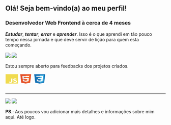 ## Olá! Seja bem-vindo(a) ao meu perfil!
### Desenvolvedor Web Frontend à cerca de 4 meses
***Estudar***, ***tentar***, ***errar*** e ***aprender***. Isso é o que aprendi em tão pouco tempo nessa jornada e que deve servir de lição para quem esta começando.
<div>
    <a href="https://github.com/EDsnows">
        <img height=200 align="center" src="https://github-readme-stats.vercel.app/api?username=EDsnows&show_icons=true&theme=radical"/>
        <img height=200 align="center" src="https://github-readme-stats.vercel.app/api/top-langs/?username=EDsnows&show_icons=true&theme=radical&card_width=320"/>
    </a>
</div><br>
Estou sempre aberto para feedbacks dos projetos criados.
<div style="display: inline_block"><br>
  <img align="center" alt="Js" height="30" width="40" src="https://raw.githubusercontent.com/devicons/devicon/master/icons/javascript/javascript-plain.svg">
  <img align="center" alt="HTML" height="30" width="40" src="https://raw.githubusercontent.com/devicons/devicon/master/icons/html5/html5-original.svg">
  <img align="center" alt="CSS" height="30" width="40" src="https://raw.githubusercontent.com/devicons/devicon/master/icons/css3/css3-original.svg">
</div><br>

----
<div> 
  <a href="https://www.instagram.com/ed_snows/" target="_blank"><img src="https://img.shields.io/badge/-Instagram-%23E4405F?style=for-the-badge&logo=instagram&logoColor=white" target="_blank"></a>
  <a href="mailto:eduardo.castroneves19@gmail.com" target="_blank"><img src="https://img.shields.io/badge/Gmail-D14836?style=for-the-badge&logo=gmail&logoColor=white" target="_blank"></a>
</div>

<p><strong>PS</strong>.: Aos poucos vou adicionar mais detalhes e informações sobre mim aqui. Até logo.</p>
